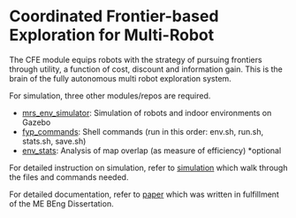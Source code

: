# Coordinated Frontier-based Exploration for Multi-Robot
The CFE module equips robots with the strategy of pursuing frontiers through utility, a function of cost, discount and information gain.
This is the brain of the fully autonomous multi robot exploration system. 

For simulation, three other modules/repos are required.
- [mrs_env_simulator](https://github.com/takoyakee/mrs_env_simulator): Simulation of robots and indoor environments on Gazebo
- [fyp_commands](https://github.com/takoyakee/fyp_commands): Shell commands (run in this order: env.sh, run.sh, stats.sh, save.sh)
- [env_stats](https://github.com/takoyakee/env_stats): Analysis of map overlap (as measure of efficiency) *optional

For detailed instruction on simulation, refer to <a href="simulation.pdf" target="_blank">simulation</a>
 which walk through the files and commands needed.

For detailed documentation, refer to <a href="paper" target="_blank">paper</a> which was written in fulfillment of the ME BEng Dissertation.


